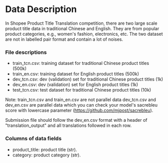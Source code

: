 # Data Description
In Shopee Product Title Translation competition, there are two large scale product title data in traditional Chinese and English. They are from popular product categories, e.g., women's fashion, electronics, etc. The two dataset are not in labelled pair format and contain a lot of noises.

### File descriptions
- train_tcn.csv: training dataset for traditional Chinese product titles (500k)
- train_en.csv: training dataset for English product titles (500k)
- dev_tcn.csv: dev (validation) set for traditional Chinese product titles (1k)
- dev_en.csv: dev (validation) set for English product titles (1k)
- test_tcn.csv: test dataset for traditional Chinese product titles (10k)

Note:
train_tcn.csv and train_en.csv are not parallel data
dev_tcn.csv and dev_en.csv are parallel data which you can check your model's sacrebleu score with lowercase parameter (https://github.com/mjpost/sacrebleu).

Submission file should follow the dev_en.csv format with a header of "translation_output" and all translations followed in each row.

### Columns of data fields
- product_title: product title (str).
- category: product category (str).